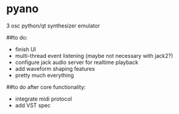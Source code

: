 # pyano
3 osc python/qt synthesizer emulator

##to do:
 - finish UI
 - multi-thread event listening (maybe not necessary with jack2?)
 - configure jack audio server for realtime playback
 - add waveform shaping features
 - pretty much everything
  

##to do after core functionality:
 - integrate midi protocol
 - add VST spec
